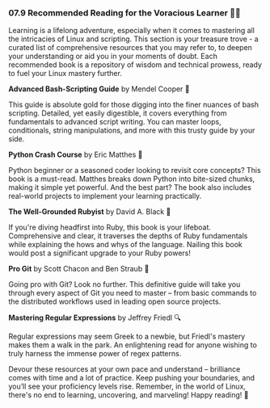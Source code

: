 ### 07.9 Recommended Reading for the Voracious Learner 📖🧠

Learning is a lifelong adventure, especially when it comes to mastering all the intricacies of Linux and scripting. This section is your treasure trove - a curated list of comprehensive resources that you may refer to, to deepen your understanding or aid you in your moments of doubt. Each recommended book is a repository of wisdom and technical prowess, ready to fuel your Linux mastery further. 

**Advanced Bash-Scripting Guide** by Mendel Cooper 📘

This guide is absolute gold for those digging into the finer nuances of bash scripting. Detailed, yet easily digestible, it covers everything from fundamentals to advanced script writing. You can master loops, conditionals, string manipulations, and more with this trusty guide by your side. 

**Python Crash Course** by Eric Matthes 🐍

Python beginner or a seasoned coder looking to revisit core concepts? This book is a must-read. Matthes breaks down Python into bite-sized chunks, making it simple yet powerful. And the best part? The book also includes real-world projects to implement your learning practically.

**The Well-Grounded Rubyist** by David A. Black 💎

If you're diving headfirst into Ruby, this book is your lifeboat. Comprehensive and clear, it traverses the depths of Ruby fundamentals while explaining the hows and whys of the language. Nailing this book would post a significant upgrade to your Ruby powers!

**Pro Git** by Scott Chacon and Ben Straub 📕

Going pro with Git? Look no further. This definitive guide will take you through every aspect of Git you need to master – from basic commands to the distributed workflows used in leading open source projects.

**Mastering Regular Expressions** by Jeffrey Friedl 🔍

Regular expressions may seem Greek to a newbie, but Friedl's mastery makes them a walk in the park. An enlightening read for anyone wishing to truly harness the immense power of regex patterns. 

Devour these resources at your own pace and understand – brilliance comes with time and a lot of practice. Keep pushing your boundaries, and you’ll see your proficiency levels rise. Remember, in the world of Linux, there's no end to learning, uncovering, and marveling! Happy reading! 🌠